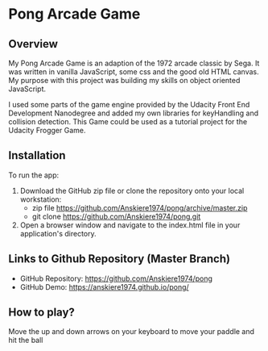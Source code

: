 # Pong Arcade Game

## Overview

My Pong Arcade Game is an adaption of the 1972 arcade classic by Sega. It was written in vanilla JavaScript, some css and the good old HTML canvas. My purpose with this project was building my skills on object oriented JavaScript. 

I used some parts of the game engine provided by the Udacity Front End Development Nanodegree and added my own libraries for keyHandling and collision detection. This Game could be used as a tutorial project for the Udacity Frogger Game.

## Installation

To run the app:

1.  Download the GitHub zip file or clone the repository onto your local workstation:
    *   zip file https://github.com/Anskiere1974/pong/archive/master.zip
    *   git clone https://github.com/Anskiere1974/pong.git
2.  Open a browser window and navigate to the index.html file in your application's directory.

## Links to Github Repository (Master Branch)

*   GitHub Repository: https://github.com/Anskiere1974/pong
*   GitHub Demo: https://anskiere1974.github.io/pong/

## How to play?

Move the up and down arrows on your keyboard to move your paddle and hit the ball

